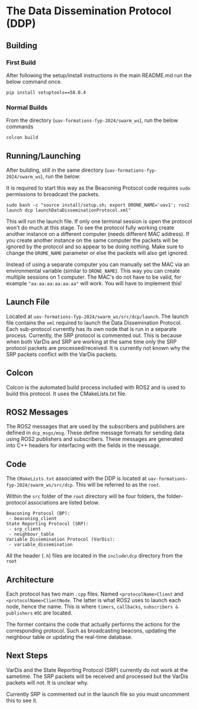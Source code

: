 # The Data Dissemination Protocol (DDP)

## Building

### First Build
After following the setup/install instructions in the main README.md run the below command once.

```
pip install setuptools==58.0.4
```

### Normal Builds
From the directory (`uav-formations-fyp-2024/swarm_ws`), run the below commands

```
colcon build
```

## Running/Launching
After building, still in the same directory (`uav-formations-fyp-2024/swarm_ws`), run the below: 

It is required to start this way as the Beaconing Protocol code requires `sudo` permissions to broadcast the packets.

```sudo bash -c "source install/setup.sh; export DRONE_NAME='uav1'; ros2 launch dcp launchDataDisseminationProtocol.xml"```

This will run the launch file. If only one terminal session is open the protocol won't do much at this stage.
To see the protocol fully working create another instance on a different computer (needs different MAC address).
If you create another instance on the same computer the packets will be ignored by the protocol and so appear to be doing nothing.
Make sure to change the `DROME_NAME` parameter or else the packets will also get ignored.

Instead of using a separate computer you can manually set the MAC via an environmental variable (similar to `DRONE_NAME`). 
This way you can create multiple sessions on 1 computer. The MAC's do not have to be valid, for example `"aa:aa:aa:aa:aa:aa"`
will work. You will have to implement this!

## Launch File
Located at `uav-formations-fyp-2024/swarm_ws/src/dcp/launch`. The launch file contains the `xml` required to launch the Data Dissemination Protocol.
Each sub-protocol currently has its own node that is run in a separate process. Currently, the SRP protocol is commented out. This is because
when both VarDis and SRP are working at the same time only the SRP protocol packets are processed/received. It is currently not known
why the SRP packets conflict with the VarDis packets.

## Colcon
Colcon is the automated build process included with ROS2 and is used to build this protocol. It uses the CMakeLists.txt file.

## ROS2 Messages
The ROS2 messages that are used by the subscribers and publishers are defined in `dcp_msgs/msg`. 
These define message formats for sending data using ROS2 publishers and subscribers. These messages are generated into C++ headers for interfacing with the fields in the message.

## Code

The `CMakeLists.txt` associated with the DDP is located at `uav-formations-fyp-2024/swarm_ws/src/dcp`. This will be referred to as the `root`.

Within the `src` folder of the `root` directory will be four folders, the folder-protocol associations are listed below.
```
Beaconing Protocol (BP): 
 - beaconing_client
State Reporting Protocol (SRP):
 - srp_client
 - neighbour_table
Variable Dissemination Protocol (VarDis):
 - variable_dissemination
```

All the header (`.h`) files are located in the `include\dcp` directory from the `root`

## Architecture

Each protocol has two main `.cpp` files. Named `<protocolName>Client` and `<protocolName>ClientNode`. The latter is what ROS2 uses to launch each
node, hence the name. This is where `timers`, `callbacks`, `subscribers & publishers` etc are located.

The former contains the code that actually performs the actions for the corresponding protocol. Such as broadcasting beacons, updating the neighbour table
or updating the real-time database. 

## Next Steps

VarDis and the State Reporting Protocol (SRP) currently do not work at the sametime. The SRP packets will be received and processed but the VarDis packets will not. It is unclear why.

Currently SRP is commented out in the launch file so you must uncomment this to see it.